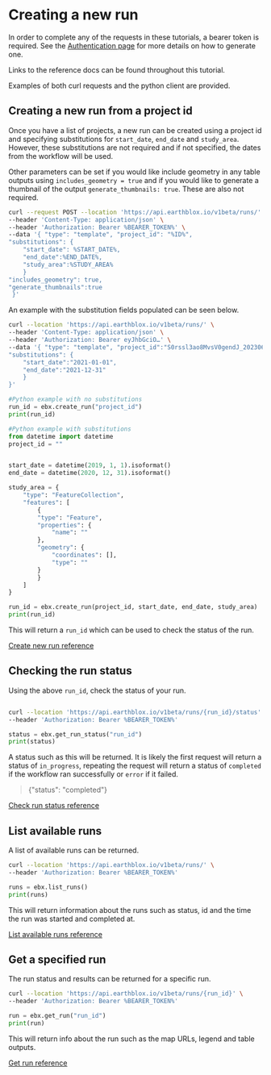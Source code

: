 # Creating a new run

In order to complete any of the requests in these tutorials, a bearer token is required. See the [Authentication page](../README%20Authentication.md) for more details on how to generate one. 

Links to the reference docs can be found throughout this tutorial. 

Examples of both curl requests and the python client are provided. 

## Creating a new run from a project id

Once you have a list of projects, a new run can be created using a project id and specifying substitutions for `start_date`, `end_date` and `study_area`. However, these substitutions are not required and if not specified, the dates from the workflow will be used.

Other parameters can be set if you would like include geometry in any table outputs using `includes_geometry = true` and if you would like to generate a thumbnail of the output `generate_thumbnails: true`. These are also not required. 

```bash 
curl --request POST --location 'https://api.earthblox.io/v1beta/runs/' \
--header 'Content-Type: application/json' \
--header 'Authorization: Bearer %BEARER_TOKEN%' \
--data '{ "type": "template", "project_id": "%ID%",
"substitutions": {
    "start_date": %START_DATE%, 
    "end_date":%END_DATE%, 
    "study_area":%STUDY_AREA%
    }
"includes_geometry": true, 
"generate_thumbnails":true
 }'
```

An example with the substitution fields populated can be seen below.

```bash 
curl --location 'https://api.earthblox.io/v1beta/runs/' \
--header 'Content-Type: application/json' \
--header 'Authorization: Bearer eyJhbGciO…' \
--data '{ "type": "template", "project_id":"S0rssl3ao8MvsV0gendJ_20230613", 
"substitutions": {
    "start_date":"2021-01-01", 
    "end_date":"2021-12-31"
    }
}'
```

```python
#Python example with no substitutions 
run_id = ebx.create_run("project_id")
print(run_id)
```

```python
#Python example with substitutions
from datetime import datetime
project_id = ""


start_date = datetime(2019, 1, 1).isoformat()
end_date = datetime(2020, 12, 31).isoformat()

study_area = {
    "type": "FeatureCollection",
    "features": [
        {
        "type": "Feature",
        "properties": {
            "name": ""
        },
        "geometry": {
            "coordinates": [],
            "type": ""
        }
        }
    ]
}

run_id = ebx.create_run(project_id, start_date, end_date, study_area)
print(run_id)
```

This will return a `run_id` which can be used to check the status of the run. 

[Create new run reference](https://api.earthblox.io/docs#/runs/create_run_api_alpha_runs__post)

## Checking the run status

Using the above `run_id`, check the status of your run. 

```bash 

curl --location 'https://api.earthblox.io/v1beta/runs/{run_id}/status' \
--header 'Authorization: Bearer %BEARER_TOKEN%'
```

```python
status = ebx.get_run_status("run_id")
print(status)
```

A status such as this will be returned. It is likely the first request will return a status of `in_progress`, repeating the request will return a status of `completed` if the workflow ran successfully or `error` if it failed. 

>{"status": "completed"}

[Check run status reference](https://api.earthblox.io/docs#/runs/get_run_status_api_alpha_runs__run_id__status_get)

## List available runs

A list of available runs can be returned. 

```bash
curl --location 'https://api.earthblox.io/v1beta/runs/' \
--header 'Authorization: Bearer %BEARER_TOKEN%'
```

```python
runs = ebx.list_runs()
print(runs)
```

This will return information about the runs such as status, id and the time the run was started and completed at. 

[List available runs reference](https://api.earthblox.io/docs#/runs/list_runs_api_alpha_runs__get)

## Get a specified run

The run status and results can be returned for a specific run. 

```bash 
curl --location 'https://api.earthblox.io/v1beta/runs/{run_id}' \
--header 'Authorization: Bearer %BEARER_TOKEN%'
```

```python
run = ebx.get_run("run_id")
print(run)
```

This will return info about the run such as the map URLs, legend and table outputs.

[Get run reference](https://api.earthblox.io/docs#/runs/get_run_api_alpha_runs__run_id__get)
